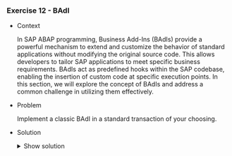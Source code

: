 ### Exercise 12 - BAdI

- Context

    In SAP ABAP programming, Business Add-Ins (BAdIs) provide a powerful mechanism to extend and customize the behavior of standard applications without modifying the original source code. This allows developers to tailor SAP applications to meet specific business requirements. BAdIs act as predefined hooks within the SAP codebase, enabling the insertion of custom code at specific execution points. In this section, we will explore the concept of BAdIs and address a common challenge in utilizing them effectively.

- Problem

    Implement a classic BAdI in a standard transaction of your choosing.

- Solution

    <details>
    <summary> Show solution </summary>

    The first step of implementing a BAdI is choosing a transaction that best fits the need for a BAdI.

    For our example, we will use the transaction **XK02**. This transaction is used to modify supplier data. We will use a BAdI to implement additional logic to this standard sap functionality.

    More specifically, we will make sure that when choosing to modify a vendor, we will run a few checks on the address to make sure it is coherent.

    The first step is to find the BAdI that best fits our needs. To do this, let's head over to the **SE24** transaction and find the **CL_EXITHANDLER**. This class will gives us a list of all the BAdIs that are called when executing a transaction.

    After displayuing the **CL_EXITHANDLER** class, lets display the **GET_INSTANCE** method
    
    ![Get_Instance](https://github.com/Fabeure/ABAP-Initiation/blob/main/Images/Get_Instance.png?raw=true)

    Lets add a breakpoint to the **CALL METHOD cl_exithandler=>get_class_name_by_interface** method call

    ![Break](https://github.com/Fabeure/ABAP-Initiation/blob/main/Images/Break.png?raw=true)

    Lets open the **XK02** transaction and see what happens 

    ![Exit_Name](https://github.com/Fabeure/ABAP-Initiation/blob/main/Images/Exit_Name.png?raw=true)

    double clicking on the **exit_name** variable will allow us to get a list of the BAdIs being called 

    ![Name](https://github.com/Fabeure/ABAP-Initiation/blob/main/Images/Name.png?raw=true)

    We can already see that we get a call for a BAdI named **BUPA_ADDR_CHECK**

    > **_NOTE:_**  Pressing F8 and executing the code further will give you the rest of the BAdIs that are called. Multiple different BAdIs are usually called in a single transaction.

    Now that we have the BAdI name, let's make sure this is the BAdI that actually has access to the values we want to modify.

    We can do this by heading over to the **SE18** transaction, entering the BAdI name and investigating what variables are passed

    ![BAdI](https://github.com/Fabeure/ABAP-Initiation/blob/main/Images/BAdI.png?raw=true)

    Heading over to the **Interface** tab and looking at the methods provided, we can find a handy method called **CHECK**

    ![Input](https://github.com/Fabeure/ABAP-Initiation/blob/main/Images/Input.png?raw=true)


    > **_NOTE:_**  Sometimes the interface names in a BAdI are not very descriptif of it's actual functionality, so to be certain of what a method in a BAdI does, you can double click on the interface name to see the input and output parameters of a particular method. These will give you a clear idea of what that method does.
    ![Parametres](https://github.com/Fabeure/ABAP-Initiation/blob/main/Images/Parametres.png?raw=true)


    Now that we have found the appropriate BAdI interface, we can add our custom implementation as follows

    ![Implement](https://github.com/Fabeure/ABAP-Initiation/blob/main/Images/Implement.png?raw=true)

    ![Create_Implementation](https://github.com/Fabeure/ABAP-Initiation/blob/main/Images/Create_Implementation.png?raw=true)


    We can now choose the interface method we want to implement.

    ![Method](https://github.com/Fabeure/ABAP-Initiation/blob/main/Images/Method.png?raw=true)

    


    </details>

    

